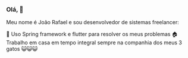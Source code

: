 ### Olá, 👋

Meu nome é João Rafael e sou desenvolvedor de sistemas freelancer:

:rocket:  Uso Spring framework e flutter para resolver os meus problemas
:house:  Trabalho em casa em tempo integral sempre na companhia dos meus 3 gatos :smiley_cat::smiley_cat::smiley_cat:
